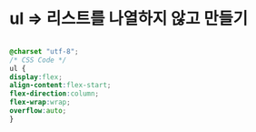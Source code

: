 # ul => 리스트를 나열하지 않고 만들기

```css

@charset "utf-8";
/* CSS Code */
ul {
display:flex; 
align-content:flex-start; 
flex-direction:column; 
flex-wrap:wrap; 
overflow:auto;
}

```